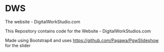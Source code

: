 # DWS
The website - DigitalWorkStudio.com

This Repository contains code for the Website - DigitalWorkStudios.com 

Made using Bootstrap4 and uses https://github.com/Pagawa/PgwSlideshow for the slider
